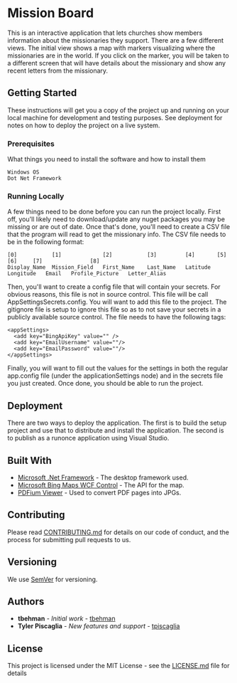 # Mission Board

This is an interactive application that lets churches show members information about the missionaries they support. There are a few different views.  The initial view shows a map with markers visualizing where the missionaries are in the world.  If you click on the marker, you will be taken to a different screen that will have details about the missionary and show any recent letters from the missionary.

## Getting Started

These instructions will get you a copy of the project up and running on your local machine for development and testing purposes. See deployment for notes on how to deploy the project on a live system.

### Prerequisites

What things you need to install the software and how to install them

```
Windows OS
Dot Net Framework
```


### Running Locally

A few things need to be done before you can run the project locally.  First off, you'll likely need to download/update any nuget packages you may be missing or are out of date.  Once that's done, you'll need to create a CSV file that the program will read to get the missionary info. The CSV file needs to be in the following format:

```
[0]           [1]             [2]           [3]         [4]       [5]         [6]     [7]               [8]
Display_Name  Mission_Field   First_Name    Last_Name   Latitude  Longitude   Email   Profile_Picture   Letter_Alias

```

Then, you'll want to create a config file that will contain your secrets.  For obvious reasons, this file is not in source control.  This file will be call AppSettingsSecrets.config.  You will want to add this file to the project.  The gitignore file is setup to ignore this file so as to not save your secrets in a publicly available source control.  The file needs to have the following tags:

```
<appSettings>
  <add key="BingApiKey" value="" />
  <add key="EmailUsername" value=""/>
  <add key="EmailPassword" value=""/>
</appSettings>
```

Finally, you will want to fill out the values for the settings in both the regular app.config file (under the applicationSettings node) and in the secrets file you just created.  Once done, you should be able to run the project.

## Deployment

There are two ways to deploy the application.  The first is to build the setup project and use that to distribute and install the application.  The second is to publish as a runonce application using Visual Studio.

## Built With

* [Microsoft .Net Framework](https://dotnet.microsoft.com/apps/desktop) - The desktop framework used.
* [Microsoft Bing Maps WCF Control](https://docs.microsoft.com/en-us/previous-versions/bing/wpf-control/hh750210(v=msdn.10)) - The API for the map.
* [PDFium Viewer](https://github.com/pvginkel/PdfiumViewer) - Used to convert PDF pages into JPGs.

## Contributing

Please read [CONTRIBUTING.md](https://gist.github.com/PurpleBooth/b24679402957c63ec426) for details on our code of conduct, and the process for submitting pull requests to us.

## Versioning

We use [SemVer](http://semver.org/) for versioning. <!--For the versions available, see the [tags on this repository](https://github.com/your/project/tags). -->

## Authors

* **tbehman** - *Initial work* - [tbehman](https://github.com/tbehman/)
* **Tyler Piscaglia** - *New features and support* - [tpiscaglia](https://github.com/tpiscaglia/)

<!-- See also the list of [contributors](https://github.com/your/project/contributors) who participated in this project.-->

## License

This project is licensed under the MIT License - see the [LICENSE.md](LICENSE.md) file for details

<!--## Acknowledgments

* Hat tip to anyone whose code was used
* Inspiration
* etc-->
